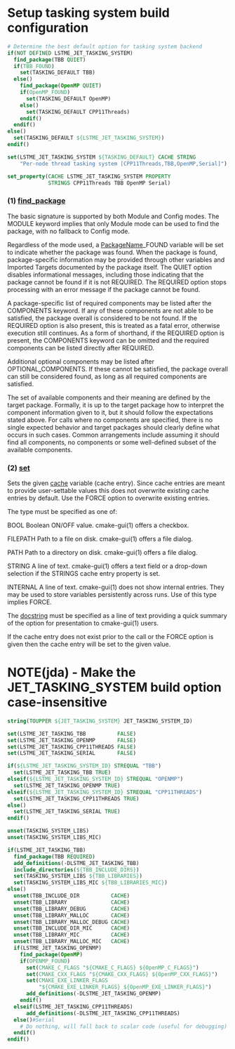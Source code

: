 

# Setup tasking system build configuration

```cmake
# Determine the best default option for tasking system backend
if(NOT DEFINED LSTME_JET_TASKING_SYSTEM)
  find_package(TBB QUIET)
  if(TBB_FOUND)
    set(TASKING_DEFAULT TBB)
  else()
    find_package(OpenMP QUIET)
    if(OpenMP_FOUND)
      set(TASKING_DEFAULT OpenMP)
    else()
      set(TASKING_DEFAULT CPP11Threads)
    endif()
  endif()
else()
  set(TASKING_DEFAULT ${LSTME_JET_TASKING_SYSTEM})
endif()

set(LSTME_JET_TASKING_SYSTEM ${TASKING_DEFAULT} CACHE STRING
    "Per-node thread tasking system [CPP11Threads,TBB,OpenMP,Serial]")

set_property(CACHE LSTME_JET_TASKING_SYSTEM PROPERTY
             STRINGS CPP11Threads TBB OpenMP Serial)
```

### (1) [find_package](https://cmake.org/cmake/help/latest/command/find_package.html?highlight=find_package)

The basic signature is supported by both Module and Config modes. The MODULE keyword implies that only Module mode can be used to find the package, with no fallback to Config mode.

Regardless of the mode used, a [PackageName]()_FOUND variable will be set to indicate whether the package was found. When the package is found, package-specific information may be provided through other variables and Imported Targets documented by the package itself. The QUIET option disables informational messages, including those indicating that the package cannot be found if it is not REQUIRED. The REQUIRED option stops processing with an error message if the package cannot be found.

A package-specific list of required components may be listed after the COMPONENTS keyword. If any of these components are not able to be satisfied, the package overall is considered to be not found. If the REQUIRED option is also present, this is treated as a fatal error, otherwise execution still continues. As a form of shorthand, if the REQUIRED option is present, the COMPONENTS keyword can be omitted and the required components can be listed directly after REQUIRED.

Additional optional components may be listed after OPTIONAL_COMPONENTS. If these cannot be satisfied, the package overall can still be considered found, as long as all required components are satisfied.

The set of available components and their meaning are defined by the target package. Formally, it is up to the target package how to interpret the component information given to it, but it should follow the expectations stated above. For calls where no components are specified, there is no single expected behavior and target packages should clearly define what occurs in such cases. Common arrangements include assuming it should find all components, no components or some well-defined subset of the available components.

### (2) [set](https://cmake.org/cmake/help/latest/command/set.html?highlight=set)

Sets the given [cache]() variable (cache entry). Since cache entries are meant to provide user-settable values this does not overwrite existing cache entries by default. Use the FORCE option to overwrite existing entries.

The type must be specified as one of:

BOOL
Boolean ON/OFF value. cmake-gui(1) offers a checkbox.

FILEPATH
Path to a file on disk. cmake-gui(1) offers a file dialog.

PATH
Path to a directory on disk. cmake-gui(1) offers a file dialog.

STRING
A line of text. cmake-gui(1) offers a text field or a drop-down selection if the STRINGS cache entry property is set.

INTERNAL
A line of text. cmake-gui(1) does not show internal entries. They may be used to store variables persistently across runs. Use of this type implies FORCE.

The [docstring]() must be specified as a line of text providing a quick summary of the option for presentation to cmake-gui(1) users.

If the cache entry does not exist prior to the call or the FORCE option is given then the cache entry will be set to the given value.


# NOTE(jda) - Make the JET_TASKING_SYSTEM build option case-insensitive
```cmake
string(TOUPPER ${JET_TASKING_SYSTEM} JET_TASKING_SYSTEM_ID)

set(LSTME_JET_TASKING_TBB          FALSE)
set(LSTME_JET_TASKING_OPENMP       FALSE)
set(LSTME_JET_TASKING_CPP11THREADS FALSE)
set(LSTME_JET_TASKING_SERIAL       FALSE)

if(${LSTME_JET_TASKING_SYSTEM_ID} STREQUAL "TBB")
  set(LSTME_JET_TASKING_TBB TRUE)
elseif(${LSTME_JET_TASKING_SYSTEM_ID} STREQUAL "OPENMP")
  set(LSTME_JET_TASKING_OPENMP TRUE)
elseif(${LSTME_JET_TASKING_SYSTEM_ID} STREQUAL "CPP11THREADS")
  set(LSTME_JET_TASKING_CPP11THREADS TRUE)
else()
  set(LSTME_JET_TASKING_SERIAL TRUE)
endif()

unset(TASKING_SYSTEM_LIBS)
unset(TASKING_SYSTEM_LIBS_MIC)

if(LSTME_JET_TASKING_TBB)
  find_package(TBB REQUIRED)
  add_definitions(-DLSTME_JET_TASKING_TBB)
  include_directories(${TBB_INCLUDE_DIRS})
  set(TASKING_SYSTEM_LIBS ${TBB_LIBRARIES})
  set(TASKING_SYSTEM_LIBS_MIC ${TBB_LIBRARIES_MIC})
else()
  unset(TBB_INCLUDE_DIR          CACHE)
  unset(TBB_LIBRARY              CACHE)
  unset(TBB_LIBRARY_DEBUG        CACHE)
  unset(TBB_LIBRARY_MALLOC       CACHE)
  unset(TBB_LIBRARY_MALLOC_DEBUG CACHE)
  unset(TBB_INCLUDE_DIR_MIC      CACHE)
  unset(TBB_LIBRARY_MIC          CACHE)
  unset(TBB_LIBRARY_MALLOC_MIC   CACHE)
  if(LSTME_JET_TASKING_OPENMP)
    find_package(OpenMP)
    if(OPENMP_FOUND)
      set(CMAKE_C_FLAGS "${CMAKE_C_FLAGS} ${OpenMP_C_FLAGS}")
      set(CMAKE_CXX_FLAGS "${CMAKE_CXX_FLAGS} ${OpenMP_CXX_FLAGS}")
      set(CMAKE_EXE_LINKER_FLAGS
          "${CMAKE_EXE_LINKER_FLAGS} ${OpenMP_EXE_LINKER_FLAGS}")
      add_definitions(-DLSTME_JET_TASKING_OPENMP)
    endif()
  elseif(LSTME_JET_TASKING_CPP11THREADS)
      add_definitions(-DLSTME_JET_TASKING_CPP11THREADS)
  else()#Serial
    # Do nothing, will fall back to scalar code (useful for debugging)
  endif()
endif()
```

